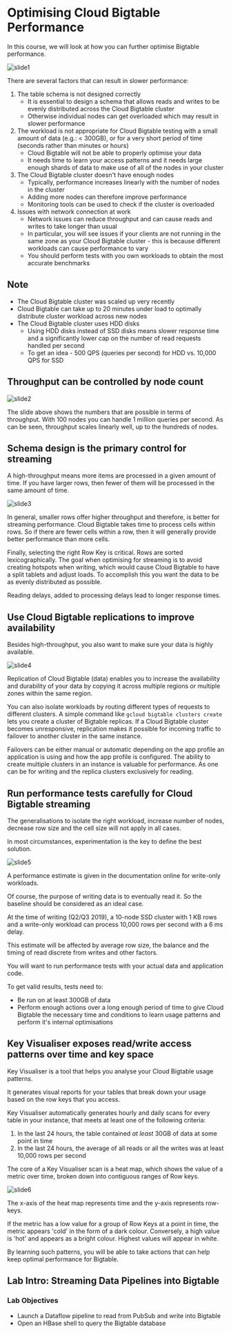 # Optimising Cloud Bigtable Performance

In this course, we will look at how you can further optimise Bigtable performance.

![slide1](imgs/optimising-bigtable-perf/optimising_bt_1.jpeg)

There are several factors that can result in slower performance:

1. The table schema is not designed correctly
    - It is essential to design a schema that allows reads and writes to be evenly distributed across the Cloud Bigtable cluster
    - Otherwise individual nodes can get overloaded which may result in slower performance
2. The workload is not appropriate for Cloud Bigtable testing with a small amount of data (e.g.: < 300GB), or for a very short period of time (seconds rather than minutes or hours)
    - Cloud Bigtable will not be able to properly optimise your data
    - It needs time to learn your access patterns and it needs large enough shards of data to make use of all of the nodes in your cluster
3. The Cloud Bigtable cluster doesn't have enough nodes
    - Typically, performance increases linearly with the number of nodes in the cluster
    - Adding more nodes can therefore improve performance
    - Monitoring tools can be used to check if the cluster is overloaded
4. Issues with network connection at work
    - Network issues can reduce throughput and can cause reads and writes to take longer than usual
    - In particular, you will see issues if your clients are not running in the same zone as your Cloud Bigtable cluster - this is because different workloads can cause performance to vary
    - You should perform tests with you own workloads to obtain the most accurate benchmarks

## Note

- The Cloud Bigtable cluster was scaled up very recently
- Cloud Bigtable can take up to 20 minutes under load to optimally distribute cluster workload across new nodes
- The Cloud Bigtable cluster uses HDD disks
  - Using HDD disks instead of SSD disks means slower response time and a significantly lower cap on the number of read requests handled per second
  - To get an idea - 500 QPS (queries per second) for HDD vs. 10,000 QPS for SSD

## Throughput can be controlled by node count

![slide2](imgs/optimising-bigtable-perf/optimising_bt_2.jpeg)

The slide above shows the numbers that are possible in terms of throughput. With 100 nodes you can handle 1 million queries per second. As can be seen, throughput scales linearly well, up to the hundreds of nodes.

## Schema design is the primary control for streaming

A high-throughput means more items are processed in a given amount of time. If you have larger rows, then fewer of them will be processed in the same amount of time.

![slide3](imgs/optimising-bigtable-perf/optimising_bt_3.jpeg)

In general, smaller rows offer higher throughput and therefore, is better for streaming performance. Cloud Bigtable takes time to process cells within rows. So if there are fewer cells within a row, then it will generally provide better performance than more cells.

Finally, selecting the right Row Key is critical. Rows are sorted lexicographically. The goal when optimising for streaming is to avoid creating hotspots when writing, which would cause Cloud Bigtable to have a split tablets and adjust loads. To accomplish this you want the data to be as evenly distributed as possible.

Reading delays, added to processing delays lead to longer response times.

## Use Cloud Bigtable replications to improve availability

Besides high-throughput, you also want to make sure your data is highly available.

![slide4](imgs/optimising-bigtable-perf/optimising_bt_4.jpeg)

Replication of Cloud Bigtable (data) enables you to increase the availability and durability of your data by copying it across multiple regions or multiple zones within the same region.

You can also isolate workloads by routing different types of requests to different clusters. A simple command like `gcloud bigtable clusters create` lets you create a cluster of Bigtable replicas. If a Cloud Bigtable cluster becomes unresponsive, replication makes it possible for incoming traffic to failover to another cluster in the same instance.

Failovers can be either manual or automatic depending on the app profile an application is using and how the app profile is configured. The ability to create multiple clusters in an instance is valuable for performance. As one can be for writing and the replica clusters exclusively for reading. 

## Run performance tests carefully for Cloud Bigtable streaming

The generalisations to isolate the right workload, increase number of nodes, decrease row size and the cell size will not apply in all cases.

In most circumstances, experimentation is the key to define the best solution.

![slide5](imgs/optimising-bigtable-perf/optimising_bt_5.jpeg)

A performance estimate is given in the documentation online for write-only workloads.

Of course, the purpose of writing data is to eventually read it. So the baseline should be considered as an ideal case.

At the time of writing (Q2/Q3 2019), a 10-node SSD cluster with 1 KB rows and a write-only workload can process 10,000 rows per second with a 6 ms delay.

This estimate will be affected by average row size, the balance and the timing of read discrete from writes and other factors.

You will want to run performance tests with your actual data and application code.

To get valid results, tests need to:

- Be run on at least 300GB of data
- Perform enough actions over a long enough period of time to give Cloud Bigtable the necessary time and conditions to learn usage patterns and perform it's internal optimisations

## Key Visualiser exposes read/write access patterns over time and key space

Key Visualiser is a tool that helps you analyse your Cloud Bigtable usage patterns.

It generates visual reports for your tables that break down your usage based on the row keys that you access.

Key Visualiser automatically generates hourly and daily scans for every table in your instance, that meets at least one of the following criteria:

1. In the last 24 hours, the table contained *at least* 30GB of data at some point in time
2. In the last 24 hours, the average of all reads or all the writes was at least 10,000 rows per second

The core of a Key Visualiser scan is a heat map, which shows the value of a metric over time, broken down into contiguous ranges of Row keys.

![slide6](imgs/optimising-bigtable-perf/optimising_bt_6.jpeg)

The x-axis of the heat map represents time and the y-axis represents row-keys.

If the metric has a low value for a group of Row Keys at a point in time, the metric appears 'cold' in the form of a dark colour. Conversely, a high value is 'hot' and appears as a bright colour. Highest values will appear in white. 

By learning such patterns, you will be able to take actions that can help keep optimal performance for Bigtable.

## Lab Intro: Streaming Data Pipelines into Bigtable

### Lab Objectives

- Launch a Dataflow pipeline to read from PubSub and write into Bigtable
- Open an HBase shell to query the Bigtable database